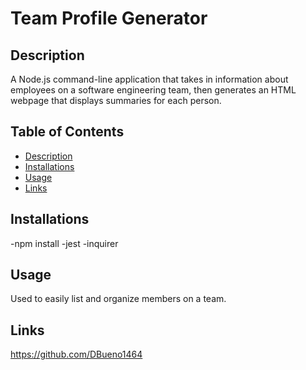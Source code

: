 # Team Profile Generator

  ## Description
  A Node.js command-line application that takes in information about employees on a software engineering team, then generates an HTML webpage that displays summaries for each person.
  ## Table of Contents
  - [Description](#Description)
  - [Installations](#Installations)
  - [Usage](#Usage)
  - [Links](#Links)
  ## Installations
  -npm install 
  -jest 
  -inquirer  
  ## Usage
  Used to easily list and organize members on a team.
  
  
  ## Links
  https://github.com/DBueno1464